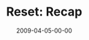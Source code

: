 ---
layout: message
category: message
series: "Reset"
title: "Reset: Recap"
date: 2009-04-05-00-00
message_id: 556
program: "http://s3.amazonaws.com/crossroads-media/documents/04_0405Program.pdf"
description: "In this talk Brian Tome recaps our Reset journey and discusses where we're headed next."
video: "http://s3.amazonaws.com/crossroads-media/messages/video/Reset7.mp4"
video-duration: "37:55"
video-image: "http://s3.amazonaws.com/crossroads-media/images/Reset7-still.jpg"
audio: "http://s3.amazonaws.com/crossroads-media/messages/audio/Reset7-edit.mp3"
audio-duration: "33:28"
tag: 
 - tome
 - reset
explicit: false
---